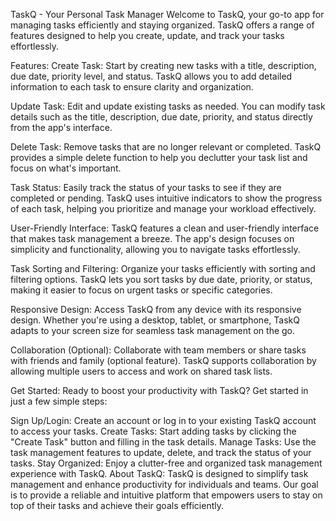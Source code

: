 TaskQ - Your Personal Task Manager
Welcome to TaskQ, your go-to app for managing tasks efficiently and staying organized. TaskQ offers a range of features designed to help you create, update, and track your tasks effortlessly.

Features:
Create Task:
Start by creating new tasks with a title, description, due date, priority level, and status. TaskQ allows you to add detailed information to each task to ensure clarity and organization.

Update Task:
Edit and update existing tasks as needed. You can modify task details such as the title, description, due date, priority, and status directly from the app's interface.

Delete Task:
Remove tasks that are no longer relevant or completed. TaskQ provides a simple delete function to help you declutter your task list and focus on what's important.

Task Status:
Easily track the status of your tasks to see if they are completed or pending. TaskQ uses intuitive indicators to show the progress of each task, helping you prioritize and manage your workload effectively.

User-Friendly Interface:
TaskQ features a clean and user-friendly interface that makes task management a breeze. The app's design focuses on simplicity and functionality, allowing you to navigate tasks effortlessly.

Task Sorting and Filtering:
Organize your tasks efficiently with sorting and filtering options. TaskQ lets you sort tasks by due date, priority, or status, making it easier to focus on urgent tasks or specific categories.

Responsive Design:
Access TaskQ from any device with its responsive design. Whether you're using a desktop, tablet, or smartphone, TaskQ adapts to your screen size for seamless task management on the go.

Collaboration (Optional):
Collaborate with team members or share tasks with friends and family (optional feature). TaskQ supports collaboration by allowing multiple users to access and work on shared task lists.

Get Started:
Ready to boost your productivity with TaskQ? Get started in just a few simple steps:

Sign Up/Login: Create an account or log in to your existing TaskQ account to access your tasks.
Create Tasks: Start adding tasks by clicking the "Create Task" button and filling in the task details.
Manage Tasks: Use the task management features to update, delete, and track the status of your tasks.
Stay Organized: Enjoy a clutter-free and organized task management experience with TaskQ.
About TaskQ:
TaskQ is designed to simplify task management and enhance productivity for individuals and teams. Our goal is to provide a reliable and intuitive platform that empowers users to stay on top of their tasks and achieve their goals efficiently.

